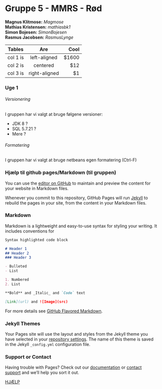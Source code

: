 
# **Gruppe 5 - MMRS - Rød**
**Magnus Klitmose:** _Magmose_  
**Mathias Kristensen:** _mathiasbk1_  
**Simon Bojesen:** _SimonBojesen_  
**Rasmus Jacobsen:** _RasmusLynge_  
  
  
| Tables   |      Are      |  Cool |
|----------|:-------------:|------:|
| col 1 is |  left-aligned | $1600 |
| col 2 is |    centered   |   $12 |
| col 3 is | right-aligned |    $1 |  
  
  
### Uge 1
###### Versionering
I gruppen har vi valgt at bruge følgene versioner:
- JDK 8 ?
- SQL 5.7.21 ?
- Mere ?
  
  
###### Formatering
I gruppen har vi valgt at bruge netbeans egen formatering (Ctrl-F)




### Hjælp til github pages/Markdown (til gruppen)

You can use the [editor on GitHub](https://github.com/RasmusLynge/Databatiker3Sem/edit/master/index.md) to maintain and preview the content for your website in Markdown files.

Whenever you commit to this repository, GitHub Pages will run [Jekyll](https://jekyllrb.com/) to rebuild the pages in your site, from the content in your Markdown files.

### Markdown

Markdown is a lightweight and easy-to-use syntax for styling your writing. It includes conventions for

```markdown
Syntax highlighted code block

# Header 1
## Header 2
### Header 3

- Bulleted
- List

1. Numbered
2. List

**Bold** and _Italic_ and `Code` text

[Link](url) and ![Image](src)
```

For more details see [GitHub Flavored Markdown](https://guides.github.com/features/mastering-markdown/).

### Jekyll Themes

Your Pages site will use the layout and styles from the Jekyll theme you have selected in your [repository settings](https://github.com/RasmusLynge/Databatiker3Sem/settings). The name of this theme is saved in the Jekyll `_config.yml` configuration file.

### Support or Contact

Having trouble with Pages? Check out our [documentation](https://help.github.com/categories/github-pages-basics/) or [contact support](https://github.com/contact) and we’ll help you sort it out.

[HJÆLP](https://guides.github.com/features/mastering-markdown/) 
